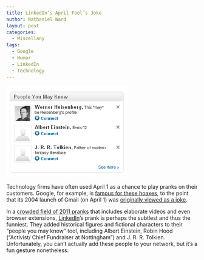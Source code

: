 ```yaml
---
title: LinkedIn’s April Fool’s Joke
author: Nathaniel Ward
layout: post
categories:
  - Miscellany
tags:
  - Google
  - Humor
  - LinkedIn
  - Technology
---
```

![LinkedIn's 2011 April Fool's Joke](/images/2011-04-01_LinkedIn.png)

Technology firms have often used April 1 as a chance to play pranks on their customers. Google, for example, is [famous for these hoaxes][1], to the point that its 2004 launch of Gmail (on April 1) was [originally viewed as a joke][2].

In a [crowded field of 2011 pranks][3] that includes elaborate videos and even browser extensions, [LinkedIn][4]’s prank is perhaps the subtlest and thus the funniest. They added historical figures and fictional characters to their “people you may know” tool, including Albert Einstein, Robin Hood (“Activist/​ Chief Fundraiser at Nottingham”) and J. R. R. Tolkien. Unfortunately, you can’t actually add these people to your network, but it’s a fun gesture nonetheless.

 

 [1]: http://en.wikipedia.org/wiki/Google's_hoaxes
 [2]: http://gizmodo.com/#!5680391/googles-biggest-mistakes-wave-gmails-launch-and-dejanews
 [3]: http://pogue.blogs.nytimes.com/2011/04/01/3861/
 [4]: http://www.linkedin.com/